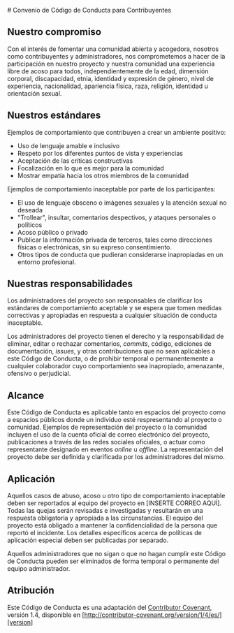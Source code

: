 # Convenio de Código de Conducta para Contribuyentes

## Nuestro compromiso

Con el interés de fomentar una comunidad abierta y acogedora, nosotros como contribuyentes y administradores, nos comprometemos a hacer de la participación en nuestro proyecto y nuestra comunidad una experiencia libre de acoso para todos, independientemente de la edad, dimensión corporal, discapacidad, etnia, identidad y expresión de género, nivel de experiencia, nacionalidad, apariencia física, raza, religión, identidad u orientación sexual.

## Nuestros estándares

Ejemplos de comportamiento que contribuyen a crear un ambiente positivo:

  * Uso de lenguaje amable e inclusivo
  * Respeto por los diferentes puntos de vista y experiencias
  * Aceptación de las críticas constructivas
  * Focalización en lo que es mejor para la comunidad
  * Mostrar empatía hacia los otros miembros de la comunidad

Ejemplos de comportamiento inaceptable por parte de los participantes:

  * El uso de lenguaje obsceno o imágenes sexuales y la atención sexual no deseada
  * "Trollear", insultar, comentarios despectivos, y ataques personales o políticos
  * Acoso público o privado
  * Publicar la información privada de terceros, tales como direcciones físicas o electrónicas, sin su expreso consentimiento.
  * Otros tipos de conducta que pudieran considerarse inapropiadas en un entorno profesional.

## Nuestras responsabilidades

Los administradores del proyecto son responsables de clarificar los estándares de comportamiento aceptable y se espera que tomen medidas correctivas y apropiadas en respuesta a cualquier situación de conducta inaceptable.

Los administradores del proyecto tienen el derecho y la responsabilidad de eliminar, editar o rechazar comentarios, *commits*, código, ediciones de documentación, *issues*, y otras contribuciones que no sean aplicables a este Código de Conducta, o de prohibir temporal o permanentemente a cualquier colaborador cuyo comportamiento sea inapropiado, amenazante, ofensivo o perjudicial.

## Alcance

Este Código de Conducta es aplicable tanto en espacios del proyecto como a espacios públicos donde un individuo esté respresentando al proyecto o comunidad. Ejemplos de representación del proyecto o la comunidad incluyen el uso de la cuenta oficial de correo electrónico del proyecto, publicaciones a través de las redes sociales oficiales, o actuar como representante designado en eventos *online* u *offline*. La representación del proyecto debe ser definida y clarificada por los administradores del mismo.

## Aplicación

Aquellos casos de abuso, acoso u otro tipo de comportamiento inaceptable deben ser reportados al equipo del proyecto en [INSERTE CORREO AQUÍ]. Todas las quejas serán revisadas e investigadas y resultarán en una respuesta obligatoria y apropiada a las circunstancias. El equipo del proyecto está obligado a mantener la  confidencialidad de la persona que reportó el incidente. Los detalles específicos acerca de políticas de aplicación especial deben ser publicadas por separado.

Aquellos administradores que no sigan o que no hagan cumplir este Código de Conducta pueden ser eliminados de forma temporal o permanente del equipo administrador.

## Atribución

Este Código de Conducta es una adaptación del [Contributor Covenant][homepage], versión 1.4, disponible en [http://contributor-covenant.org/version/1/4/es/][version]

[homepage]: http://contributor-covenant.org
[version]: http://contributor-covenant.org/version/1/4/es/
